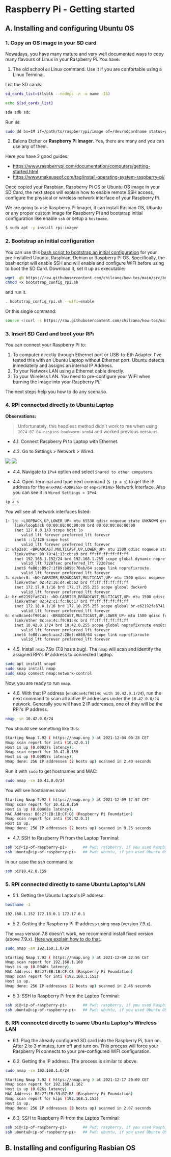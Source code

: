 # Raspberry Pi - Getting started

## A. Installing and configuring Ubuntu OS

### 1. Copy an OS image in your SD card

Nowadays, you have many mature and very well documented ways to copy many flavours of Linux in your Raspberry Pi.
You have:

1. The old school `dd` Linux command. Use it if you are confortable using a Linux Terminal.

List the SD cards:
```sh
sd_cards_list=$(lsblk --nodeps -n -o name -I8)

echo ${sd_cards_list}

sda sdb sdc
```

Run `dd`:
```sh
sudo dd bs=1M if=/path/to/raspberrypi/image of=/dev/sdcardname status=progress conv=fsync
```

2. Balena Etcher or __Raspberry Pi Imager__. Yes, there are many and you can use any of them. 

Here you have 2 good guides:
- https://www.raspberrypi.com/documentation/computers/getting-started.html
- https://www.makeuseof.com/tag/install-operating-system-raspberry-pi/

Once copied your Raspbian, Raspberry Pi OS or Ubuntu OS image in your SD Card, the next steps will explain how to enable remote SSH access, configure the physical or wireless network interface of your Raspberry Pi. 

We are going to use Raspberry Pi Imager, it can install Rasbian OS, Ubuntu or any proper custom image for Raspberry Pi and bootstrap initial configuration like enable `ssh` or setup a `hostname`.
```sh
$ sudo apt -y install rpi-imager
```

### 2. Bootstrap an initial configuration

You can use this [bash script to bootstrap an initial configuration](../src/bootstrap_config_rpi.sh) for your pre-installed Ubuntu, Raspbian, Debian or Raspberry Pi OS. Specifically, the bash script will enable SSH and will enable and configure WIFI before using to boot the SD Card. Download it, set it up as executable:
```sh
wget -qN https://raw.githubusercontent.com/chilcano/how-tos/main/src/bootstrap_config_rpi.sh
chmod +x bootstrap_config_rpi.sh
```
and run it.
```sh
. bootstrap_config_rpi.sh --wifi=enable
```

Or this single command:
```sh
source <(curl -s https://raw.githubusercontent.com/chilcano/how-tos/main/src/bootstrap_config_rpi.sh) --wifi=enable
```

### 3. Insert SD Card and boot your RPi

You can connect your Raspberry Pi to:
1. To computer directly through Ethernet port or USB-to-Eth Adapter. I've tested this with an Ubuntu Laptop without Ethernet port. Ubuntu detects inmediatelly and assigns an internal IP Address.
2. To your Network LAN using a Ethernet cable directly.
3. To your Wireless LAN. You need to pre-configure your WIFI when burning the Image into your Raspberry Pi.

The next steps help you how to do any scenario.

### 4. RPi connected directly to Ubuntu Laptop

__Observations:__
> Unfortunately, this headless method didn't work to me when using `2024-07-04-raspios-bookworm-arm64` and worked previous versions.


* 4.1. Connect Raspberry Pi to Laptop with Ethernet.

* 4.2. Go to Settings > Network > Wired.

![](img/code-server-headless-rpi-ubuntu-64bits-network-connection-01.png)
![](img/code-server-headless-rpi-ubuntu-64bits-network-connection-02.png)

* 4.4. Navigate to `IPv4` option and select `Shared to other computers`.

* 4.4. Open Terminal and type next command (`$ ip a s`) to get the IP address for the `enx<MAC-ADDRESS>` or `enp<STRING>` Network Interface. Also you can see it in `Wired Settings > IPv4`. 

```sh
ip a s
```

You will see all network interfaces listed:
```sh
1: lo: <LOOPBACK,UP,LOWER_UP> mtu 65536 qdisc noqueue state UNKNOWN group default qlen 1000
    link/loopback 00:00:00:00:00:00 brd 00:00:00:00:00:00
    inet 127.0.0.1/8 scope host lo
       valid_lft forever preferred_lft forever
    inet6 ::1/128 scope host 
       valid_lft forever preferred_lft forever
2: wlp2s0: <BROADCAST,MULTICAST,UP,LOWER_UP> mtu 1500 qdisc noqueue state UP group default qlen 1000
    link/ether 90:78:41:13:cb:e9 brd ff:ff:ff:ff:ff:ff
    inet 192.168.1.152/24 brd 192.168.1.255 scope global dynamic noprefixroute wlp2s0
       valid_lft 72207sec preferred_lft 72207sec
    inet6 fe80::89c7:1f89:b09b:70ab/64 scope link noprefixroute 
       valid_lft forever preferred_lft forever
3: docker0: <NO-CARRIER,BROADCAST,MULTICAST,UP> mtu 1500 qdisc noqueue state DOWN group default 
    link/ether 02:42:36:d4:eb:b2 brd ff:ff:ff:ff:ff:ff
    inet 172.17.0.1/16 brd 172.17.255.255 scope global docker0
       valid_lft forever preferred_lft forever
4: br-e62192fa6741: <NO-CARRIER,BROADCAST,MULTICAST,UP> mtu 1500 qdisc noqueue state DOWN group default 
    link/ether 02:42:c1:fc:b6:17 brd ff:ff:ff:ff:ff:ff
    inet 172.18.0.1/16 brd 172.18.255.255 scope global br-e62192fa6741
       valid_lft forever preferred_lft forever
6: enx8cae4cf9014c: <BROADCAST,MULTICAST,UP,LOWER_UP> mtu 1500 qdisc fq_codel state UP group default qlen 1000
    link/ether 8c:ae:4c:f9:01:4c brd ff:ff:ff:ff:ff:ff
    inet 10.42.0.1/24 brd 10.42.0.255 scope global noprefixroute enx8cae4cf9014c
       valid_lft forever preferred_lft forever
    inet6 fe80::aee5:aac2:28ef:e868/64 scope link noprefixroute 
       valid_lft forever preferred_lft forever
```

* 4.5. Install `nmap` 7.9x (7.8 has a bug). The `nmap` will scan and identify the assigned RPi's IP address to connected Laptop.

```sh
sudo apt install snapd
sudo snap install nmap
sudo snap connect nmap:network-control
``` 
Now, you are ready to run `nmap`.

* 4.6. With that IP address (`enx8cae4cf9014c with 10.42.0.1/24`), run the next command to scan all active IP addresses under the `10.42.0.0/24` network. Generally you will have 2 IP addresses, one of they will be the RPi's IP address.

```sh
nmap -sn 10.42.0.0/24
```

You should see something like this:
```sh
Starting Nmap 7.92 ( https://nmap.org ) at 2021-12-04 00:28 CET
Nmap scan report for inti (10.42.0.1)
Host is up (0.00027s latency).
Nmap scan report for 10.42.0.159
Host is up (0.00057s latency).
Nmap done: 256 IP addresses (2 hosts up) scanned in 2.40 seconds
```

Run it with `sudo` to get hostnames and MAC:
```sh
sudo nmap -sn 10.42.0.0/24
```

You will see hostnames now:
```sh
Starting Nmap 7.92 ( https://nmap.org ) at 2021-12-09 17:57 CET
Nmap scan report for 10.42.0.159
Host is up (0.00068s latency).
MAC Address: B8:27:EB:1B:CF:C8 (Raspberry Pi Foundation)
Nmap scan report for inti (10.42.0.1)
Host is up.
Nmap done: 256 IP addresses (2 hosts up) scanned in 9.25 seconds
```

* 4.7. SSH to Raspberry Pi from the Laptop Terminal: 

```sh
ssh pi@<ip-of-raspberry-pi>       ## Pwd: raspberry, if you used Raspbian or Raspberry OS
ssh ubuntu@<ip-of-raspberry-pi>   ## Pwd: ubuntu, if you used Ubuntu OS
```
In our case the ssh command is:
```sh
ssh pi@10.42.0.159
```

### 5. RPi connected directly to same Ubuntu Laptop's LAN 

* 5.1. Getting the Ubuntu Laptop's IP address.

```sh
hostname -I
```

```sh
192.168.1.152 172.18.0.1 172.17.0.1
```

* 5.2. Getting the Raspberry Pi IP address using `nmap` (version 7.9.x).

The `nmap` version 7.8 doesn't work, we recommend install fixed version (above 7.9.x). [Here we explain how to do that](nmap_commands.md).

```sh
sudo nmap -sn 192.168.1.0/24
```

```sh
Starting Nmap 7.92 ( https://nmap.org ) at 2021-12-09 22:56 CET
Nmap scan report for 192.168.1.160
Host is up (0.0040s latency).
MAC Address: B8:27:EB:1B:CF:C8 (Raspberry Pi Foundation)
Nmap scan report for inti (192.168.1.152)
Host is up.
Nmap done: 256 IP addresses (2 hosts up) scanned in 2.46 seconds
```

* 5.3. SSH to Raspberry Pi from the Laptop Terminal: 

```sh
ssh pi@<ip-of-raspberry-pi>       ## Pwd: raspberry, if you used Raspbian or Raspberry OS
ssh ubuntu@<ip-of-raspberry-pi>   ## Pwd: ubuntu, if you used Ubuntu OS
```

### 6. RPi connected directly to same Ubuntu Laptop's Wireless LAN

* 6.1. Plug the already configured SD card into the Raspberry Pi, turn on. After 2 to 3 minutes, turn off and turn on. This process will force your Raspberry Pi connects to your pre-configured WIFI configuration.

* 6.2. Getting the IP address. The process is similar to above.

```sh
sudo nmap -sn 192.168.1.0/24
```

```sh
Starting Nmap 7.92 ( https://nmap.org ) at 2021-12-17 20:09 CET
Nmap scan report for 192.168.1.162
Host is up (0.026s latency).
MAC Address: B8:27:EB:33:B7:BE (Raspberry Pi Foundation)
Nmap scan report for kipu (192.168.1.152)
Host is up.
Nmap done: 256 IP addresses (8 hosts up) scanned in 2.07 seconds
```

* 6.3. SSH to Raspberry Pi from the Laptop Terminal: 

```sh
ssh pi@<ip-of-raspberry-pi>       ## Pwd: raspberry, if you used Raspbian or Raspberry OS
ssh ubuntu@<ip-of-raspberry-pi>   ## Pwd: ubuntu, if you used Ubuntu OS
```

## B. Installing and configuring Rasbian OS